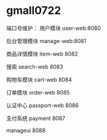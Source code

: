 # gmall0722

端口号维护：
用户模块
user-web:8080

后台管理模块
manage-web:8081

商品详情模块
item-web 8082

搜索
search-web 8083

购物车模块
cart-web 8084

订单模块
order-web 8085 

认证中心
passport-web 8086

支付系统
payment 8087

manageui 8088



  

